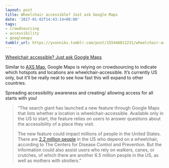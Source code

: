 ```yaml
---
layout: post
title: Wheelchair accessible? Just ask Google Maps
date: '2017-01-02T14:43:14+00:00'
tags:
- crowdsourcing
- accessibility
- googlemaps
tumblr_url: https://yvonniks.tumblr.com/post/155446812231/wheelchair-accessible-just-ask-google-maps
---
```

[Wheelchair accessible? Just ask Google Maps](http://www.csmonitor.com/USA/Society/2016/1219/Wheelchair-accessible-Just-ask-Google-Maps)  

Similar to [AXS Map](https://www.axsmap.com/), Google Maps is relying on crowdsourcing to indicate which hotspots and locations are wheelchair-accessible. It’s currently US only, but it’ll be really neat to see how fast this will expand to other countries.

Spreading accessibility awareness and creating/ allowing access for all starts with you!&nbsp;

> “The search giant has launched a new feature through Google Maps that lists whether a location is wheelchair-accessible. Available only in the US to start, the feature relies on users to answer questions about the accessibility of a place they visit.
> 
> The new feature could impact millions of people in the United States. There are [2.2 million people](https://www.nichd.nih.gov/health/topics/rehabtech/conditioninfo/Pages/people.aspx) in the US who depend on a wheelchair, according to The Centers for Disease Control and Prevention. But the information could also assist users who rely on walkers, canes, or crutches, of which there are another 6.5 million people in the US, as well as mothers with strollers.”
